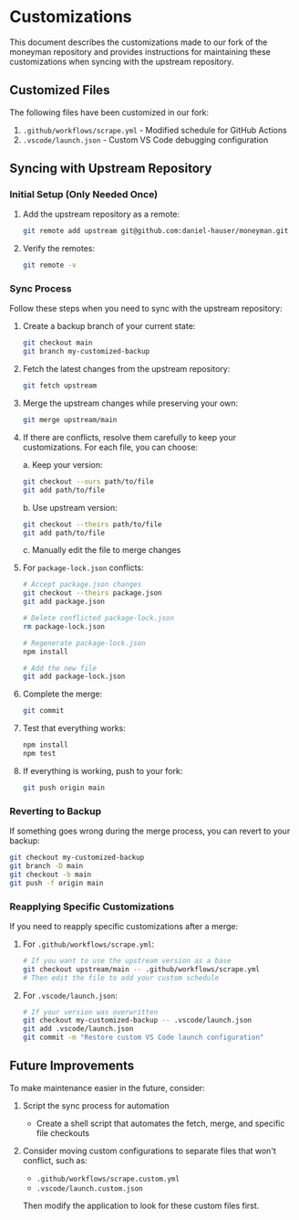 # Customizations

This document describes the customizations made to our fork of the moneyman repository and provides instructions for maintaining these customizations when syncing with the upstream repository.

## Customized Files

The following files have been customized in our fork:

1. `.github/workflows/scrape.yml` - Modified schedule for GitHub Actions
2. `.vscode/launch.json` - Custom VS Code debugging configuration

## Syncing with Upstream Repository

### Initial Setup (Only Needed Once)

1. Add the upstream repository as a remote:

   ```bash
   git remote add upstream git@github.com:daniel-hauser/moneyman.git
   ```

2. Verify the remotes:

   ```bash
   git remote -v
   ```

### Sync Process

Follow these steps when you need to sync with the upstream repository:

1. Create a backup branch of your current state:

   ```bash
   git checkout main
   git branch my-customized-backup
   ```

2. Fetch the latest changes from the upstream repository:

   ```bash
   git fetch upstream
   ```

3. Merge the upstream changes while preserving your own:

   ```bash
   git merge upstream/main
   ```

4. If there are conflicts, resolve them carefully to keep your customizations.
   For each file, you can choose:

   a. Keep your version:

   ```bash
   git checkout --ours path/to/file
   git add path/to/file
   ```

   b. Use upstream version:

   ```bash
   git checkout --theirs path/to/file
   git add path/to/file
   ```

   c. Manually edit the file to merge changes

5. For `package-lock.json` conflicts:

   ```bash
   # Accept package.json changes
   git checkout --theirs package.json
   git add package.json

   # Delete conflicted package-lock.json
   rm package-lock.json

   # Regenerate package-lock.json
   npm install

   # Add the new file
   git add package-lock.json
   ```

6. Complete the merge:

   ```bash
   git commit
   ```

7. Test that everything works:

   ```bash
   npm install
   npm test
   ```

8. If everything is working, push to your fork:

   ```bash
   git push origin main
   ```

### Reverting to Backup

If something goes wrong during the merge process, you can revert to your backup:

```bash
git checkout my-customized-backup
git branch -D main
git checkout -b main
git push -f origin main
```

### Reapplying Specific Customizations

If you need to reapply specific customizations after a merge:

1. For `.github/workflows/scrape.yml`:

   ```bash
   # If you want to use the upstream version as a base
   git checkout upstream/main -- .github/workflows/scrape.yml
   # Then edit the file to add your custom schedule
   ```

2. For `.vscode/launch.json`:

   ```bash
   # If your version was overwritten
   git checkout my-customized-backup -- .vscode/launch.json
   git add .vscode/launch.json
   git commit -m "Restore custom VS Code launch configuration"
   ```

## Future Improvements

To make maintenance easier in the future, consider:

1. Script the sync process for automation

   - Create a shell script that automates the fetch, merge, and specific file checkouts

2. Consider moving custom configurations to separate files that won't conflict, such as:

   - `.github/workflows/scrape.custom.yml`
   - `.vscode/launch.custom.json`

   Then modify the application to look for these custom files first.
